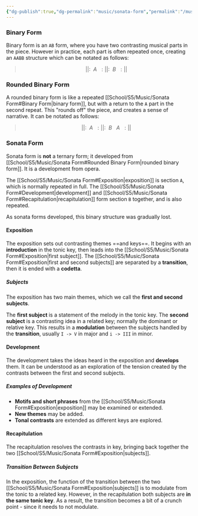 ```yaml
---
{"dg-publish":true,"dg-permalink":"music/sonata-form","permalink":"/music/sonata-form/"}
---
```



### Binary Form
Binary form is an `AB` form, where you have two contrasting musical parts in the piece. However in practice, each part is often repeated once, creating an `AABB` structure which can be notated as follows:

> $$||:\ \ A\ \ :||:\ \ B\ \ :||$$

### Rounded Binary Form
A rounded binary form is like a repeated [[School/S5/Music/Sonata Form#Binary Form\|binary form]], but with a return to the `A` part in the second repeat. This "rounds off" the piece, and creates a sense of narrative. It can be notated as follows:

> $$||:\ \ A\ \ :||:\ \ B\ \ \ A\ \ :||$$

### Sonata Form
Sonata form is **not** a ternary form; it developed from [[School/S5/Music/Sonata Form#Rounded Binary Form\|rounded binary form]]. It is a development from opera.

The [[School/S5/Music/Sonata Form#Exposition\|exposition]] is section `A`, which is normally repeated in full. The [[School/S5/Music/Sonata Form#Development\|development]] and [[School/S5/Music/Sonata Form#Recapitulation\|recapitulation]] form section `B` together, and is also repeated.

As sonata forms developed, this binary structure was gradually lost.

#### Exposition
The exposition sets out contrasting themes ==and keys==. It begins with an **introduction** in the tonic key, then leads into the [[School/S5/Music/Sonata Form#Exposition\|first subject]]. The [[School/S5/Music/Sonata Form#Exposition\|first and second subjects]] are separated by a **transition**, then it is ended with a **codetta**.

##### Subjects
The exposition has two main themes, which we call the **first and second subjects**.

The **first subject** is a statement of the melody in the tonic key. The **second subject** is a contrasting idea in a related key; normally the dominant or relative key. This results in a **modulation** between the subjects handled by the **transition**, usually `I -> V` in major and `i -> III` in minor.

#### Development
The development takes the ideas heard in the exposition and **develops** them. It can be understood as an exploration of the tension created by the contrasts between the first and second subjects.

##### Examples of Development
- **Motifs and short phrases** from the [[School/S5/Music/Sonata Form#Exposition\|exposition]] may be examined or extended.
- **New themes** may be added.
- **Tonal contrasts** are extended as different keys are explored.

#### Recapitulation
The recapitulation resolves the contrasts in key, bringing back together the two [[School/S5/Music/Sonata Form#Exposition\|subjects]].

##### Transition Between Subjects
In the exposition, the function of the transition between the two [[School/S5/Music/Sonata Form#Exposition\|subjects]] is to modulate from the tonic to a related key. However, in the recapitulation both subjects are **in the same tonic key**. As a result, the transition becomes a bit of a crunch point - since it needs to not modulate.
